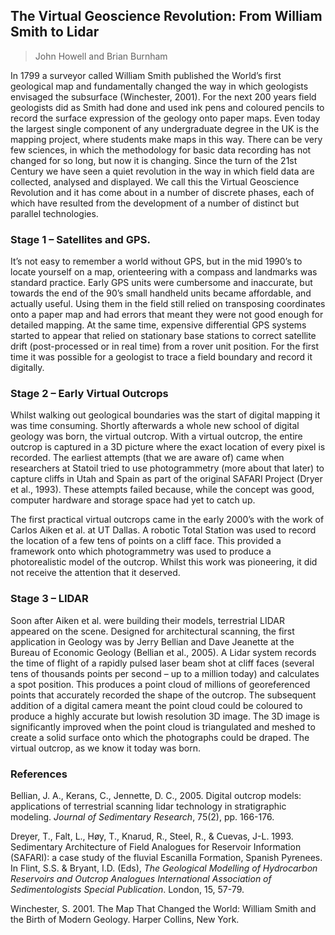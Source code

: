 ## The Virtual Geoscience Revolution: From William Smith to Lidar
> John Howell and Brian Burnham

In 1799 a surveyor called William Smith published the World’s first geological map and fundamentally changed the way in which geologists envisaged the subsurface (Winchester, 2001). For the next 200 years field geologists did as Smith had done and used ink pens and coloured pencils to record the surface expression of the geology onto paper maps. Even today the largest single component of any undergraduate degree in the UK is the mapping project, where students make maps in this way. There can be very few sciences, in which the methodology for basic data recording has not changed for so long, but now it is changing. Since the turn of the 21st Century we have seen a quiet revolution in the way in which field data are collected, analysed and displayed. We call this the Virtual Geoscience Revolution and it has come about in a number of discrete phases, each of which have resulted from the development of a number of distinct but parallel technologies. 

### Stage 1 – Satellites and GPS. 
It’s not easy to remember a world without GPS, but in the mid 1990’s to locate yourself on a map, orienteering with a compass and landmarks was standard practice. Early GPS units were cumbersome and inaccurate, but towards the end of the 90’s small handheld units became affordable, and actually useful. Using them in the field still relied on transposing coordinates onto a paper map and had errors that meant they were not good enough for detailed mapping. At the same time, expensive differential GPS systems started to appear that relied on stationary base stations to correct satellite drift (post-processed or in real time) from a rover unit position. For the first time it was possible for a geologist to trace a field boundary and record it digitally. 

### Stage 2 – Early Virtual Outcrops 
Whilst walking out geological boundaries was the start of digital mapping it was time consuming. Shortly afterwards a whole new school of digital geology was born, the virtual outcrop. With a virtual outcrop, the entire outcrop is captured in a 3D picture where the exact location of every pixel is recorded. The earliest attempts (that we are aware of) came when researchers at Statoil tried to use photogrammetry (more about that later) to capture cliffs in Utah and Spain as part of the original SAFARI Project (Dryer et al., 1993). These attempts failed because, while the concept was good, computer hardware and storage space had yet to catch up. 

The first practical virtual outcrops came in the early 2000’s with the work of Carlos Aiken et al. at UT Dallas. A robotic Total Station was used to record the location of a few tens of points on a cliff face. This provided a framework onto which photogrammetry was used to produce a photorealistic model of the outcrop. Whilst this work was pioneering, it did not receive the attention that it deserved. 

### Stage 3 – LIDAR
Soon after Aiken et al. were building their models, terrestrial LIDAR appeared on the scene. Designed for architectural scanning, the first application in Geology was by Jerry Bellian and Dave Jeanette at the Bureau of Economic Geology (Bellian et al., 2005). A Lidar system records the time of flight of a rapidly pulsed laser beam shot at cliff faces (several tens of thousands points per second – up to a million today) and calculates a spot position. This produces a point cloud of millions of georeferenced points that accurately recorded the shape of the outcrop. The subsequent addition of a digital camera meant the point cloud could be coloured to produce a highly accurate but lowish resolution 3D image. The 3D image is significantly improved when the point cloud is triangulated and meshed to create a solid surface onto which the photographs could be draped. The virtual outcrop, as we know it today was born. 

### References
Bellian, J. A., Kerans, C., Jennette, D. C., 2005. Digital outcrop models:  applications of terrestrial scanning lidar technology in stratigraphic modeling. _Journal of Sedimentary Research_, 75(2), pp. 166-176.

Dreyer, T., Falt, L., Høy, T., Knarud, R., Steel, R., & Cuevas, J-L. 1993. Sedimentary Architecture of Field Analogues for Reservoir Information (SAFARI): a case study of the fluvial Escanilla Formation, Spanish Pyrenees. In Flint, S.S. & Bryant, I.D. (Eds), _The Geological Modelling of Hydrocarbon Reservoirs and Outcrop Analogues International Association of Sedimentologists Special Publication_. London, 15, 57-79. 

Winchester, S. 2001. The Map That Changed the World: William Smith and the Birth of Modern Geology. Harper Collins, New York.
